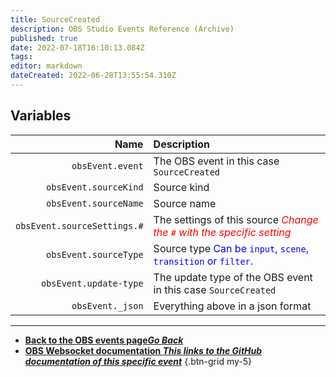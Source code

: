 ```yaml
---
title: SourceCreated
description: OBS Studio Events Reference (Archive)
published: true
date: 2022-07-18T16:10:13.084Z
tags: 
editor: markdown
dateCreated: 2022-06-28T13:55:54.310Z
---
```


## Variables

Name | Description
----:|:------------
`obsEvent.event` | The OBS event in this case `SourceCreated`
`obsEvent.sourceKind` | Source kind
`obsEvent.sourceName` | Source name
`obsEvent.sourceSettings.#` | The settings of this source  <span style="color:red">*Change the `#` with the specific setting*</span>
`obsEvent.sourceType` | Source type <span style="color:blue">Can be `input`, `scene`, `transition` or `filter`.</span>
`obsEvent.update-type` | The update type of the OBS event in this case `SourceCreated`
`obsEvent._json` | Everything above in a json format

---

- [<i class="mdi mdi-chevron-left"></i>**Back to the OBS events page*Go Back***](/en/Broadcasters/OBS/Archive/Events)
- [<i class="mdi mdi-github"></i> **OBS Websocket documentation *This links to the GitHub documentation of this specific event***](https://github.com/obsproject/obs-websocket/blob/4.x-current/docs/generated/protocol.md#sourcecreated)
{.btn-grid my-5}

